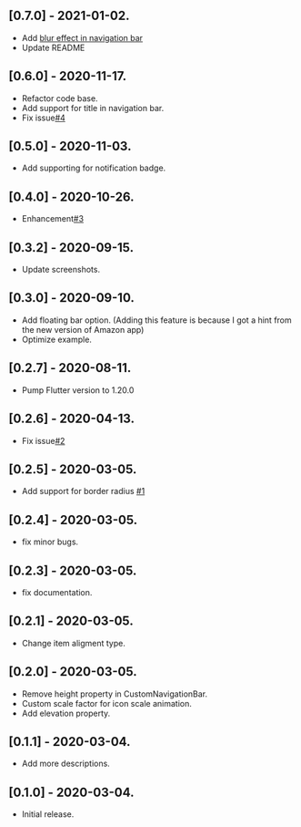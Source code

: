 
## [0.7.0] - 2021-01-02.
* Add [blur effect in navigation bar](https://github.com/rickywen911/custom_bubble_navigation_bar/issues/10)
* Update README

## [0.6.0] - 2020-11-17.
* Refactor code base.
* Add support for title in navigation bar.
* Fix issue[#4](https://github.com/rickywen911/custom_bubble_navigation_bar/issues/8)


## [0.5.0] - 2020-11-03.
* Add supporting for notification badge.


## [0.4.0] - 2020-10-26.
* Enhancement[#3](https://github.com/rickywen911/custom_bubble_navigation_bar/issues/5)


## [0.3.2] - 2020-09-15.
* Update screenshots.

## [0.3.0] - 2020-09-10.
* Add floating bar option. (Adding this feature is because I got a hint from the new version of Amazon app)
* Optimize example.

## [0.2.7] - 2020-08-11.
* Pump Flutter version to 1.20.0

## [0.2.6] - 2020-04-13.
* Fix issue[#2](https://github.com/rickywen911/custom_bubble_navigation_bar/issues/2)

## [0.2.5] - 2020-03-05.
* Add support for border radius [#1](https://github.com/rickywen911/custom_bubble_navigation_bar/issues/1)

## [0.2.4] - 2020-03-05.

* fix minor bugs.

## [0.2.3] - 2020-03-05.

* fix documentation.

## [0.2.1] - 2020-03-05.

* Change item aligment type.

## [0.2.0] - 2020-03-05.

* Remove height property in CustomNavigationBar. 
* Custom scale factor for icon scale animation.
* Add elevation property.

## [0.1.1] - 2020-03-04.

* Add more descriptions.

## [0.1.0] - 2020-03-04.

* Initial release.


